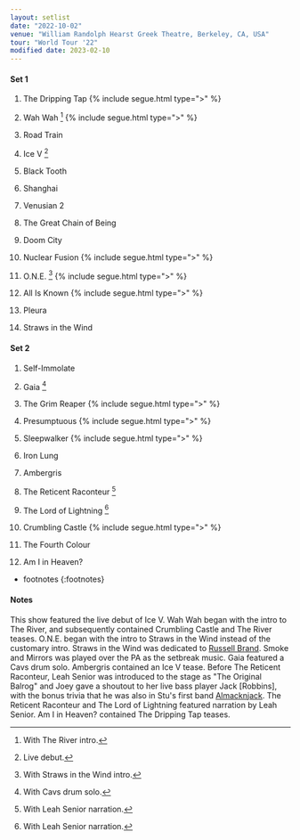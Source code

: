 ```yaml
---
layout: setlist
date: "2022-10-02"
venue: "William Randolph Hearst Greek Theatre, Berkeley, CA, USA"
tour: "World Tour '22"
modified date: 2023-02-10
---
```


#### Set 1

 1. The Dripping Tap
    {% include segue.html type=">" %}
 2. Wah Wah
    [^1]
    {% include segue.html type=">" %}

 3. Road Train

 4. Ice V
    [^2]

 5. Black Tooth

 6. Shanghai

 7. Venusian 2

 8. The Great Chain of Being

 9. Doom City

10. Nuclear Fusion
    {% include segue.html type=">" %}

11. O.N.E.
    [^3]
    {% include segue.html type=">" %}

12. All Is Known
    {% include segue.html type=">" %}

13. Pleura

14. Straws in the Wind


#### Set 2

 1. Self-Immolate

 2. Gaia
    [^4]

 3. The Grim Reaper
    {% include segue.html type=">" %}

 4. Presumptuous
    {% include segue.html type=">" %}

 5. Sleepwalker
    {% include segue.html type=">" %}

 6. Iron Lung

 7. Ambergris

 8. The Reticent Raconteur
    [^5]

 9. The Lord of Lightning
    [^5]

10. Crumbling Castle
    {% include segue.html type=">" %}

11. The Fourth Colour

12. Am I in Heaven?

<!--snippet-->
* footnotes
{:footnotes}
[^1]: With The River intro.
[^2]: Live debut.
[^3]: With Straws in the Wind intro.
[^4]: With Cavs drum solo.
[^5]: With Leah Senior narration.



#### Notes

This show featured the live debut of Ice V. Wah Wah began with the intro to The River, and subsequently contained Crumbling Castle and The River teases. O.N.E. began with the intro to Straws in the Wind instead of the customary intro. Straws in the Wind was dedicated to [Russell Brand](https://en.wikipedia.org/wiki/Russell_Brand). Smoke and Mirrors was played over the PA as the setbreak music. Gaia featured a Cavs drum solo. Ambergris contained an Ice V tease. Before The Reticent Raconteur, Leah Senior was introduced to the stage as "The Original Balrog" and Joey gave a shoutout to her live bass player Jack [Robbins], with the bonus trivia that he was also in Stu's first band  [Almacknjack](https://kglw.net/associated-music/#almacknjack). The Reticent Raconteur and The Lord of Lightning featured narration by Leah Senior. Am I in Heaven? contained The Dripping Tap teases.
